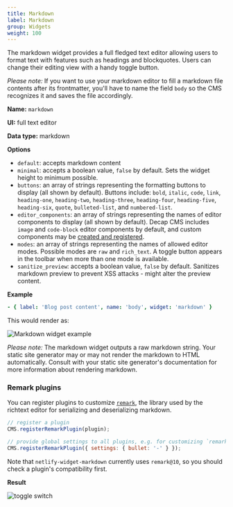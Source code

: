 ```yaml
---
title: Markdown
label: Markdown
group: Widgets
weight: 100
---
```


The markdown widget provides a full fledged text editor allowing users to format text with features such as headings and blockquotes. Users can change their editing view with a handy toggle button. 

*Please note:* If you want to use your markdown editor to fill a markdown file contents after its frontmatter, you'll have to name the field `body` so the CMS recognizes it and saves the file accordingly.

**Name:** `markdown`

**UI:** full text editor

**Data type:** markdown

**Options**

- `default`: accepts markdown content
- `minimal`: accepts a boolean value, `false` by default. Sets the widget height to minimum possible.
- `buttons`: an array of strings representing the formatting buttons to display (all shown by default). Buttons include: `bold`, `italic`, `code`, `link`, `heading-one`, `heading-two`, `heading-three`, `heading-four`, `heading-five`, `heading-six`, `quote`, `bulleted-list`, and `numbered-list`.
- `editor_components`: an array of strings representing the names of editor components to display (all shown by default). Decap CMS includes `image` and `code-block` editor components by default, and custom components may be [created and registered](/docs/custom-widgets/#registereditorcomponent).
- `modes`: an array of strings representing the names of allowed editor modes. Possible modes are `raw` and `rich_text`. A toggle button appears in the toolbar when more than one mode is available.
- `sanitize_preview`: accepts a boolean value, `false` by default. Sanitizes markdown preview to prevent XSS attacks - might alter the preview content.

**Example**

```yaml
- { label: 'Blog post content', name: 'body', widget: 'markdown' }
```

This would render as:

![Markdown widget example](/img/widgets-markdown.png)

*Please note:* The markdown widget outputs a raw markdown string. Your static site generator may or may not render the markdown to HTML automatically. Consult with your static site generator's documentation for more information about rendering markdown.

### Remark plugins

You can register plugins to customize [`remark`](https://github.com/remarkjs/remark), the library used by the richtext editor for serializing and deserializing markdown.

```js
// register a plugin
CMS.registerRemarkPlugin(plugin);

// provide global settings to all plugins, e.g. for customizing `remark-stringify`
CMS.registerRemarkPlugin({ settings: { bullet: '-' } });
```

Note that `netlify-widget-markdown` currently uses `remark@10`, so you should check a plugin's compatibility first.

**Result**

![toggle switch](/img/widget-markdown.png)
